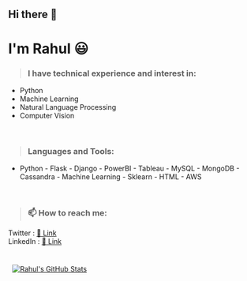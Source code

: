 ## **Hi there** 👋

# **I'm Rahul** 😃

> ### I have technical experience and interest in:
- Python
- Machine Learning
- Natural Language Processing
- Computer Vision

<br>

> ### Languages and Tools:
- Python - Flask - Django - PowerBI - Tableau - MySQL - MongoDB - Cassandra - Machine Learning - Sklearn - HTML - AWS

<br>

> ### 📫 How to reach me:
Twitter : [🔗 Link](https://twitter.com/Rahul_Youth_AI)
<br>
LinkedIn : [🔗 Link](https://www.linkedin.com/in/rahul-k-b-31101010/)

<br>

<a href="https://github.com/RahulKB31">
  <img align="center" style="margin:0.5rem" src="https://github-readme-stats.vercel.app/api?username=RahulKB31&show_icons=true&line_height=27&count_private=true&title_color=ffffff&text_color=c9cacc&icon_color=4AB097&bg_color=1A2B34" alt="Rahul's GitHub Stats" />
</a>

<!---
✍️ Latest Blog Post:
- a
- b
- c
- d
--->


<!---
https://docs.github.com/en/account-and-profile/setting-up-and-managing-your-github-profile
--->




